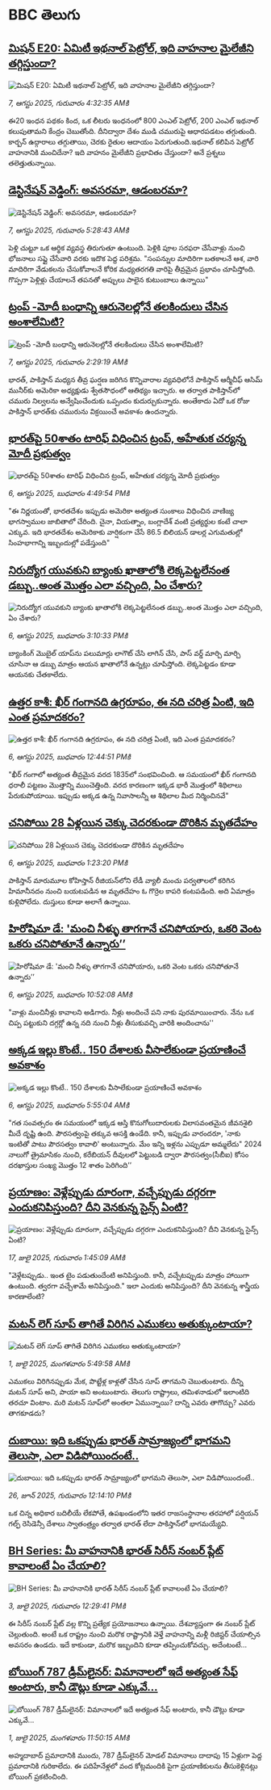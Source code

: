 # BBC తెలుగు## [మిషన్ E20: ఏమిటీ ఇథనాల్ పెట్రోల్, ఇది వాహనాల మైలేజీని తగ్గిస్తుందా? ](https://www.bbc.com/telugu/articles/cp3e1ry77zno?at_medium=RSS&at_campaign=rss?at_campaign=githubrss)![మిషన్ E20: ఏమిటీ ఇథనాల్ పెట్రోల్, ఇది వాహనాల మైలేజీని తగ్గిస్తుందా? ](https://ichef.bbci.co.uk/ace/ws/240/cpsprodpb/ca50/live/f5d7e1f0-72d2-11f0-89ea-4d6f9851f623.jpg)_7, ఆగస్టు 2025, గురువారం 4:32:35 AMకి_ఈ20 ఇంధన పథకం కింద, ఒక లీటరు ఇంధనంలో 800 ఎంఎల్ పెట్రోల్, 200 ఎంఎల్ ఇథనాల్ కలుపుతామని కేంద్రం చెబుతోంది. దీనిద్వారా దేశం ముడి చమురుపై ఆధారపడటం తగ్గుతుంది. కార్బన్ ఉద్గారాలు తగ్గుతాయి, చెరకు రైతుల ఆదాయం పెరుగుతుంది.ఇథనాల్ కలిపిన పెట్రోల్  వాహనానికి మంచిదేనా?
ఇది వాహనం మైలేజీని ప్రభావితం చేస్తుందా? అనే ప్రశ్నలు తలెత్తుతున్నాయి.## [డెస్టినేషన్ వెడ్డింగ్: అవసరమా, ఆడంబరమా?](https://www.bbc.com/telugu/articles/clyjwqjv5vko?at_medium=RSS&at_campaign=rss?at_campaign=githubrss)![డెస్టినేషన్ వెడ్డింగ్: అవసరమా, ఆడంబరమా?](https://ichef.bbci.co.uk/ace/ws/240/cpsprodpb/69a8/live/82409340-72e6-11f0-9eb3-2b71669c0257.jpg)_7, ఆగస్టు 2025, గురువారం 5:28:43 AMకి_పెళ్లి చుట్టూ ఒక ఆర్థిక వ్యవస్థ తిరుగుతూ ఉంటుంది. పెళ్లికి పూల సరఫరా చేసేవాళ్లు నుంచి భోజనాలు సప్లై చేసేవారి వరకు ఇదొక పెద్ద పరిశ్రమ. "సంపన్నుల మాదిరిగా బతకాలనే ఆశ, వారి మాదిరిగా వేడుకలను చేసుకోవాలనే కోరిక మధ్యతరగతి వారిపై తీవ్రమైన ప్రభావం చూపిస్తోంది. గొప్పగా పెళ్లిళ్లు చేయాలనే తపనతో అప్పులు పాలైన కుటుంబాలు ఉన్నాయి"## [ట్రంప్ -మోదీ బంధాన్ని ఆరునెలల్లోనే  తలకిందులు చేసిన అంశాలేమిటి? ](https://www.bbc.com/telugu/articles/clyjv42j5e8o?at_medium=RSS&at_campaign=rss?at_campaign=githubrss)![ట్రంప్ -మోదీ బంధాన్ని ఆరునెలల్లోనే  తలకిందులు చేసిన అంశాలేమిటి? ](https://ichef.bbci.co.uk/ace/ws/240/cpsprodpb/a987/live/4eba9d90-7331-11f0-bddc-4dc04e106625.jpg)_7, ఆగస్టు 2025, గురువారం 2:29:19 AMకి_భారత్, పాకిస్తాన్ మధ్యన తీవ్ర ఘర్షణ జరిగిన కొన్నివారాల వ్యవధిలోనే   పాకిస్తాన్ ఆర్మీచీఫ్ ఆసిమ్ మునీర్‌కు అమెరికా అధ్యక్షుడు శ్వేతసౌధంలో ఆతిథ్యం ఇచ్చారు.
ఆ తర్వాత  పాకిస్తాన్‌లో చమురు నిల్వలను అన్వేషించేందుకు  ఒప్పందం కుదుర్చుకున్నారు. అంతేకాదు ఏదో ఒక రోజు పాకిస్తాన్ భారత్‌కు చమురును విక్రయించే అవకాశం ఉందన్నారు.## [భారత్‌పై 50శాతం టారిఫ్ విధించిన ట్రంప్, అహేతుక చర్యన్న మోదీ ప్రభుత్వం](https://www.bbc.com/telugu/articles/ce35qrnq9vro?at_medium=RSS&at_campaign=rss?at_campaign=githubrss)![భారత్‌పై 50శాతం టారిఫ్ విధించిన ట్రంప్, అహేతుక చర్యన్న మోదీ ప్రభుత్వం](https://ichef.bbci.co.uk/ace/ws/240/cpsprodpb/4b88/live/e9ad39d0-72e0-11f0-9eb3-2b71669c0257.jpg)_6, ఆగస్టు 2025, బుధవారం 4:49:54 PMకి_"ఈ నిర్ణయంతో, భారతదేశం ఇప్పుడు అమెరికా అత్యంత సుంకాలు విధించిన వాణిజ్య భాగస్వాముల జాబితాలో చేరింది. చైనా, వియత్నాం, బంగ్లాదేశ్ వంటి ప్రత్యర్థుల కంటే చాలా ఎక్కువ. ఇది భారతదేశం అమెరికాకు వార్షికంగా చేసే 86.5 బిలియన్ డాలర్ల ఎగుమతుల్లో సింహభాగాన్ని ఇబ్బందుల్లో పడేస్తుంది"## [నిరుద్యోగ యువకుని బ్యాంకు ఖాతాలోకి లెక్కపెట్టలేనంత డబ్బు..అంత మొత్తం ఎలా వచ్చింది, ఏం చేశారు? ](https://www.bbc.com/telugu/articles/cg7j2m922gzo?at_medium=RSS&at_campaign=rss?at_campaign=githubrss)![నిరుద్యోగ యువకుని బ్యాంకు ఖాతాలోకి లెక్కపెట్టలేనంత డబ్బు..అంత మొత్తం ఎలా వచ్చింది, ఏం చేశారు? ](https://ichef.bbci.co.uk/ace/ws/240/cpsprodpb/cbc9/live/bcf7aea0-72d3-11f0-a96b-23029eb18083.jpg)_6, ఆగస్టు 2025, బుధవారం 3:10:33 PMకి_బ్యాంకింగ్ మొబైల్ యాప్‌ను పలుమార్లు లాగౌట్ చేసి లాగిన్ చేసి, పాస్ వర్డ్ మార్చి మార్చి చూసినా ఆ డబ్బు మాత్రం ఆయన ఖాతాలోనే ఉన్నట్లు చూపిస్తోంది. లెక్కపెట్టడం కూడా ఆయనకు చేతకాలేదు.## [ఉత్తర కాశీ: ఖీర్ గంగానది ఉగ్రరూపం, ఈ నది చరిత్ర ఏంటి, ఇది ఎంత ప్రమాదకరం?](https://www.bbc.com/telugu/articles/c17n5252l1do?at_medium=RSS&at_campaign=rss?at_campaign=githubrss)![ఉత్తర కాశీ: ఖీర్ గంగానది ఉగ్రరూపం, ఈ నది చరిత్ర ఏంటి, ఇది ఎంత ప్రమాదకరం?](https://ichef.bbci.co.uk/ace/ws/240/cpsprodpb/e71b/live/6e31f460-72b5-11f0-afda-bb39e9f348ef.jpg)_6, ఆగస్టు 2025, బుధవారం 12:44:51 PMకి_"ఖీర్ గంగాలో అత్యంత తీవ్రమైన వరద 1835లో సంభవించింది. ఆ సమయంలో ఖీర్ గంగానది ధరాలీ పట్టణం మొత్తాన్ని ముంచెత్తింది. వరద కారణంగా ఇక్కడ భారీ మొత్తంలో శిథిలాలు పేరుకుపోయాయి. ఇప్పుడు అక్కడ ఉన్న నివాసాలన్నీ ఆ శిథిలాల మీద నిర్మించినవే"## [చనిపోయి 28 ఏళ్లయిన చెక్కు చెదరకుండా దొరికిన మృతదేహం ](https://www.bbc.com/telugu/articles/czxp12p7qg9o?at_medium=RSS&at_campaign=rss?at_campaign=githubrss)![చనిపోయి 28 ఏళ్లయిన చెక్కు చెదరకుండా దొరికిన మృతదేహం ](https://ichef.bbci.co.uk/ace/ws/240/cpsprodpb/4bd7/live/ebec1f60-72b6-11f0-89ea-4d6f9851f623.jpg)_6, ఆగస్టు 2025, బుధవారం 1:23:20 PMకి_పాకిస్తాన్ మారుమూల కోహిస్తాన్ రీజియన్‌లోని లేడీ వ్యాలీ మంచు పర్వతాలలో కరిగిన హిమానీనదం నుంచి బయటపడిన ఆ మృతదేహం ఓ గొర్రెల కాపరి కంటపడింది. అది ఏమాత్రం కుళ్లిపోలేదు. దుస్తులు కూడా అలాగే ఉన్నాయి.## [హిరోషిమా డే: 'మంచి నీళ్ళు తాగగానే చనిపోయారు, ఒకరి వెంట ఒకరు చనిపోతూనే ఉన్నారు’’](https://www.bbc.com/telugu/articles/c36j7r39rpeo?at_medium=RSS&at_campaign=rss?at_campaign=githubrss)![హిరోషిమా డే: 'మంచి నీళ్ళు తాగగానే చనిపోయారు, ఒకరి వెంట ఒకరు చనిపోతూనే ఉన్నారు’’](https://ichef.bbci.co.uk/ace/ws/240/cpsprodpb/0b1d/live/584bc070-72b2-11f0-a119-33c50c92dc3c.jpg)_6, ఆగస్టు 2025, బుధవారం 10:52:08 AMకి_"వాళ్లు మంచినీళ్లు కావాలని అడిగారు. నీళ్లు అందించే పని నాకు పురమాయించారు. నేను ఒక చిప్ప పట్టుకుని దగ్గర్లో ఉన్న నది నుంచి నీళ్లు తీసుకువచ్చి వారికి అందించాను''## [అక్కడ ఇల్లు కొంటే.. 150 దేశాలకు వీసాలేకుండా ప్రయాణించే అవకాశం](https://www.bbc.com/telugu/articles/c74dzm7j3z8o?at_medium=RSS&at_campaign=rss?at_campaign=githubrss)![అక్కడ ఇల్లు కొంటే.. 150 దేశాలకు వీసాలేకుండా ప్రయాణించే అవకాశం](https://ichef.bbci.co.uk/ace/ws/240/cpsprodpb/a756/live/f68ba5d0-7207-11f0-af20-030418be2ca5.jpg)_6, ఆగస్టు 2025, బుధవారం 5:55:04 AMకి_"గత సంవత్సరం ఈ సమయంలో ఇక్కడ ఆస్తి కొనుగోలుదారులకు విలాసవంతమైన జీవనశైలి మీదే దృష్టి ఉంది. పౌరసత్వంపై తక్కువ ఆసక్తి ఉండేది. కానీ, ఇప్పుడు వారందరూ, 'నాకు ఇంటితో పాటు పౌరసత్వం కావాలి' అంటున్నారు. మేం ఇన్ని ఇళ్లను ఎప్పుడూ అమ్మలేదు" 2024 నాలుగో త్రైమాసికం నుంచి, కరేబియన్ దీవులలో పెట్టుబడి ద్వారా పౌరసత్వం(సీబీఐ) కోసం  దరఖాస్తుల సంఖ్య  మొత్తం 12 శాతం పెరిగింది’’## [ప్రయాణం: వెళ్లేప్పుడు దూరంగా, వచ్చేప్పుడు దగ్గరగా ఎందుకనిపిస్తుంది? దీని వెనకున్న సైన్స్ ఏంటి?](https://www.bbc.com/telugu/articles/c0l4y727n1jo?at_medium=RSS&at_campaign=rss?at_campaign=githubrss)![ప్రయాణం: వెళ్లేప్పుడు దూరంగా, వచ్చేప్పుడు దగ్గరగా ఎందుకనిపిస్తుంది? దీని వెనకున్న సైన్స్ ఏంటి?](https://ichef.bbci.co.uk/ace/ws/240/cpsprodpb/054c/live/6957c010-62b0-11f0-8e78-11023c48a856.png)_17, జులై 2025, గురువారం 1:45:09 AMకి_"వెళ్లేటప్పుడు.. ఇంత టైం పడుతుందేంటి అనిపిస్తుంది. కానీ, వచ్చేటప్పుడు మాత్రం హాయిగా ఉంటుంది. త్వరగా వచ్చేశామే అనిపిస్తుంది." ఇలా ఎందుకు అనిపిస్తుంది? దీని వెనకున్న శాస్త్రీయ కారణాలేంటి?## [మటన్ లెగ్ సూప్ తాగితే విరిగిన ఎముకలు అతుక్కుంటాయా?](https://www.bbc.com/telugu/articles/c0l4g92j8kzo?at_medium=RSS&at_campaign=rss?at_campaign=githubrss)![మటన్ లెగ్ సూప్ తాగితే విరిగిన ఎముకలు అతుక్కుంటాయా?](https://ichef.bbci.co.uk/ace/ws/240/cpsprodpb/b31e/live/cce532c0-6d41-11f0-9462-bb509dc78127.jpg)_1, జులై 2025, మంగళవారం 5:49:58 AMకి_ఎముకలు విరిగినప్పుడు మేక, పొట్టేళ్ల కాళ్లతో చేసిన సూప్ తాగమని చెబుతుంటారు. దీన్ని మటన్ సూప్ అని, పాయా అని అంటుంటారు. తెలుగు రాష్ట్రాలు, తమిళనాడులో ఇలాంటిది తరచూ వింటాం. మరి మటన్ సూప్‌లో అంతలా ఏమున్నాయి? దాన్ని ఎవరు తాగొచ్చు? ఎవరు తాగకూడదు?## [దుబాయి: ఇది ఒకప్పుడు భారత్ సామ్రాజ్యంలో భాగమని తెలుసా, ఎలా విడిపోయిందంటే..](https://www.bbc.com/telugu/articles/ce83x3rekyyo?at_medium=RSS&at_campaign=rss?at_campaign=githubrss)![దుబాయి: ఇది ఒకప్పుడు భారత్ సామ్రాజ్యంలో భాగమని తెలుసా, ఎలా విడిపోయిందంటే..](https://ichef.bbci.co.uk/ace/ws/240/cpsprodpb/89c1/live/fbe80b80-5282-11f0-809e-059b7ea85131.jpg)_26, జూన్ 2025, గురువారం 12:14:10 PMకి_ఒక చిన్న అధికార బదిలీయే లేకపోతే, ఉపఖండంలోని ఇతర రాజసంస్థానాల తరహాలో  పర్షియన్ గల్ఫ్ రెసిడెన్సీ దేశాలు స్వాతంత్ర్యం తర్వాత భారత్ లేదా పాకిస్తాన్‌లో భాగమయ్యేవి.## [BH Series: మీ వాహనానికి భారత్ సిరీస్ నంబర్ ప్లేట్ కావాలంటే ఏం చేయాలి?](https://www.bbc.com/telugu/articles/c9dg040gzv6o?at_medium=RSS&at_campaign=rss?at_campaign=githubrss)![BH Series: మీ వాహనానికి భారత్ సిరీస్ నంబర్ ప్లేట్ కావాలంటే ఏం చేయాలి?](https://ichef.bbci.co.uk/ace/ws/240/cpsprodpb/c5c0/live/7facfba0-5801-11f0-b5c5-012c5796682d.jpg)_3, జులై 2025, గురువారం 12:29:41 PMకి_ఈ సిరీస్ నంబర్ ప్లేట్ వల్ల కొన్ని ప్రత్యేక ప్రయోజనాలు ఉన్నాయి. దేశవ్యాప్తంగా ఈ నంబర్ ప్లేట్ చెల్లుతుంది. అంటే ఒక రాష్ట్రం నుంచి మరొక రాష్ట్రానికి వెళ్తే వాహనాన్ని మళ్లీ రిజిస్టర్ చేయాల్సిన అవసరం ఉండదు. ఇదే కాకుండా, మరొక ఇబ్బందిని కూడా తప్పించుకోవచ్చు. అదేంటంటే...## [బోయింగ్ 787 డ్రీమ్‌లైనర్: విమానాలలో ఇదే అత్యంత సేఫ్ అంటారు, కానీ డౌట్లు కూడా ఎక్కువే...](https://www.bbc.com/telugu/articles/c8d664g0dz9o?at_medium=RSS&at_campaign=rss?at_campaign=githubrss)![బోయింగ్ 787 డ్రీమ్‌లైనర్: విమానాలలో ఇదే అత్యంత సేఫ్ అంటారు, కానీ డౌట్లు కూడా ఎక్కువే...](https://ichef.bbci.co.uk/ace/ws/240/cpsprodpb/aebe/live/0ad87b80-5674-11f0-95fc-edf89039c20a.jpg)_1, జులై 2025, మంగళవారం 11:50:15 AMకి_అహ్మదాబాద్ ప్రమాదానికి ముందు, 787 డ్రీమ్‌లైనర్ మోడల్ విమానాలు దాదాపు 15 ఏళ్లుగా పెద్ద ప్రమాదానికి గురికాలేదు. ఈ పదిహేనేళ్లలో వంద కోట్లమందికి  పైగా ప్రయాణికులను తీసుకెళ్లినట్లు బోయింగ్ ప్రకటించింది.